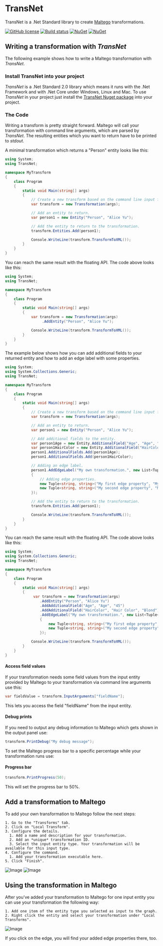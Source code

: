 # TransNet
TransNet is a .Net Standard library to create [Maltego](https://www.paterva.com/web7/buy/maltego-clients.php) transformations.

[![GitHub license](https://img.shields.io/badge/license-Apache%202-blue.svg)](https://raw.githubusercontent.com/secana/TransNet/master/LICENSE)
[![Build status](https://ci.appveyor.com/api/projects/status/jffcahmtd6u73p6n/branch/master?svg=true)](https://ci.appveyor.com/project/secana/transnet/branch/master)
[![NuGet](https://img.shields.io/nuget/v/TransNet.svg)](https://www.nuget.org/packages/TransNet/)
[![NuGet](https://img.shields.io/nuget/dt/TransNet.svg)](https://www.nuget.org/packages/TransNet/)

## Writing a transformation with *TransNet*
The following example shows how to write a Maltego transformation with *TransNet*.

### Install TransNet into your project
*TransNet* is a .Net Standard 2.0 library which means it runs with the .Net Framework and with .Net Core under Windows, Linux and Mac.
To use *TransNet* in your project just install the [TransNet Nuget package](https://www.nuget.org/packages/TransNet/) into your project.

### The Code
Writing a transform is pretty straight forward. Maltego will call your transformation with command line arguments, which are parsed by *TransNet*. 
The resulting entities which you want to return have to be printed to *stdout*.

A minimal transformation which returns a "Person" entity looks like this:

```csharp
using System;
using TransNet;

namespace MyTransform
{
    class Program
    {
        static void Main(string[] args)
        {
            // Create a new transform based on the command line input from Maltego.
            var transform = new Transformation(args);

            // Add an entity to return.
            var person1 = new Entity("Person", "Alice Yu");

            // Add the entity to return to the transformation.
            transform.Entities.Add(person1);

            Console.WriteLine(transform.TransformToXML());
        }
    }
}

```

You can reach the same result with the floating API. The code above looks like this:


```csharp
using System;
using TransNet;

namespace MyTransform
{
    class Program
    {
        static void Main(string[] args)
        {
            var transform = new Transformation(args)
                 .AddEntity("Person", "Alice Yu");

            Console.WriteLine(transform.TransformToXML());
        }
    }
}

```

The example below shows how you can add additional fields to your returned entity and how to add an edge label with some properties.

```csharp
using System;
using System.Collections.Generic;
using TransNet;

namespace MyTransform
{
    class Program
    {
        static void Main(string[] args)
        {
            // Create a new transform based on the command line input from Maltego.
            var transform = new Transformation(args);

            // Add an entity to return.
            var person1 = new Entity("Person", "Alice Yu");

            // Add additional fields to the entity.
            var person1Age = new Entity.AdditionalField("Age", "Age", "45");
            var person1HairColor = new Entity.AdditionalField("HairColor", "Hair Color", "Blond");
            person1.AdditionalFields.Add(person1Age);
            person1.AdditionalFields.Add(person1HairColor);

            // Adding an edge label.
            person1.AddEdgeLabel("My own transformation.", new List<Tuple<string, string>>
            {
                // Adding edge properties.
                new Tuple<string, string>("My first edge property", "My first edge property value"),
                new Tuple<string, string>("My second edge property", "My second edge property value")
            });

            // Add the entity to return to the transformation.
            transform.Entities.Add(person1);

            Console.WriteLine(transform.TransformToXML());
        }
    }
}
```

You can reach the same result with the floating API. The code above looks like this:

```csharp
using System;
using System.Collections.Generic;
using TransNet;

namespace MyTransform
{
    class Program
    {
        static void Main(string[] args)
        {
             var transform = new Transformation(args)
                .AddEntity("Person", "Alice Yu")
                .AddAdditionalField("Age", "Age", "45")
                .AddAdditionalField("HairColor", "Hair Color", "Blond")
                .AddEdgeLabel("My own transformation.", new List<Tuple<string, string>>
                {
                    new Tuple<string, string>("My first edge property", "My first edge property value"),
                    new Tuple<string, string>("My second edge property", "My second edge property value")
                });

            Console.WriteLine(transform.TransformToXML());
        }
    }
}
```

#### Access field values
If your transformation needs some field values from the input entity provided by Maltego to your transformation via command line arguments use this:
```csharp
var fieldValue = transform.InputArguments["fieldName"];
```
This lets you access the field "fieldName" from the input entity.


#### Debug prints
If you need to output any debug information to Maltego which gets shown in the output panel use:

```csharp
transform.PrintDebug("My debug message");
```

To set the Maltego progress bar to a specific percentage while your transformation runs use:

#### Progress bar
```csharp
transform.PrintProgress(50);
```
This will set the progress bar to 50%.

## Add a transformation to Maltego
To add your own transformation to Maltego follow the next steps:

    1. Go to the "Transforms" tab.
    2. Click on "Local Transform".
    3. Configure the details.
      1. Add a name and description for your transformation.
      2. Add an *unique* transformation ID.
      3. Select the input entity type. Your transformation will be available for this input type.
    4. Configure the command.
      1. Add your transformation executable here.
    5. Click "Finish".
      
![Image](./Resources/Maltego-Local-Transform-1.png)
![Image](./Resources/Maltego-Local-Transform-2.png)

## Using the transformation in Maltego
After you've added your transformation to Maltego for one input entity you can use your transformation the following way:

    1. Add one item of the entity type you selected as input to the graph.
    2. Right click the entity and select your transformation under "Local Transforms".

![Image](./Resources/Maltego-Local-Transform-Result.png)

If you click on the edge, you will find your added edge properties there, too.
